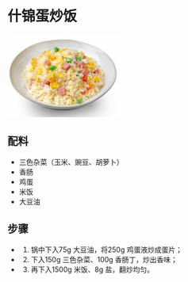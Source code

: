 # 什锦蛋炒饭

![什锦蛋炒饭](../images/什锦蛋炒饭.png)

## 配料

- 三色杂菜（玉米、豌豆、胡萝卜）
- 香肠
- 鸡蛋
- 米饭
- 大豆油

## 步骤

- 1. 锅中下入75g 大豆油，将250g 鸡蛋液炒成蛋片；
- 2. 下入150g 三色杂菜、100g 香肠丁，炒出香味；
- 3. 再下入1500g 米饭、8g 盐，翻炒均匀。
